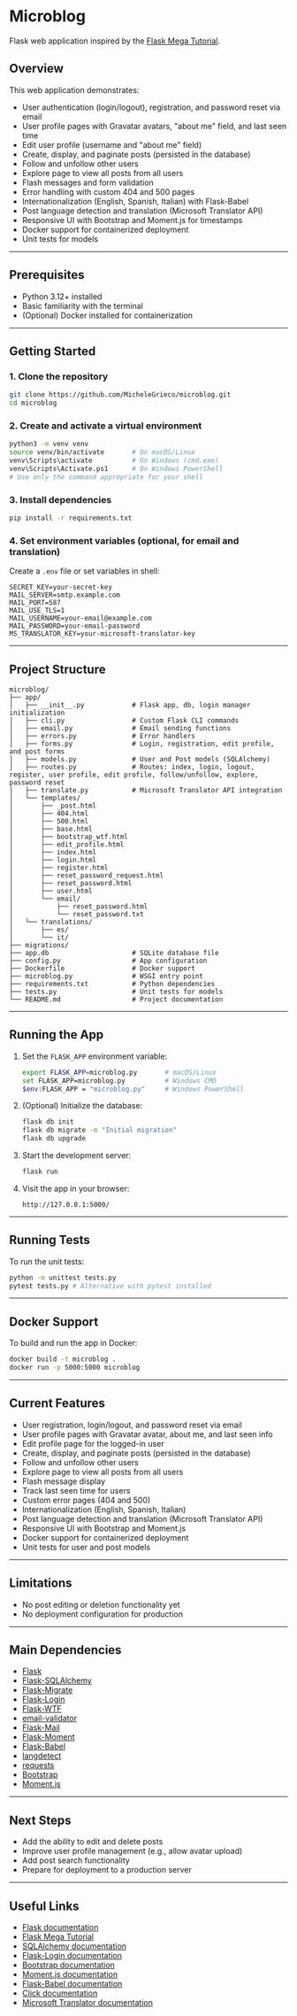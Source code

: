# Microblog

Flask web application inspired by the [Flask Mega Tutorial](https://blog.miguelgrinberg.com/post/the-flask-mega-tutorial-part-i-hello-world).

## Overview

This web application demonstrates:

* User authentication (login/logout), registration, and password reset via email
* User profile pages with Gravatar avatars, "about me" field, and last seen time
* Edit user profile (username and "about me" field)
* Create, display, and paginate posts (persisted in the database)
* Follow and unfollow other users
* Explore page to view all posts from all users
* Flash messages and form validation
* Error handling with custom 404 and 500 pages
* Internationalization (English, Spanish, Italian) with Flask-Babel
* Post language detection and translation (Microsoft Translator API)
* Responsive UI with Bootstrap and Moment.js for timestamps
* Docker support for containerized deployment
* Unit tests for models

---

## Prerequisites

* Python 3.12+ installed
* Basic familiarity with the terminal
* (Optional) Docker installed for containerization

---

## Getting Started

### 1. Clone the repository

```bash
git clone https://github.com/MicheleGrieco/microblog.git
cd microblog
```

### 2. Create and activate a virtual environment

```bash
python3 -m venv venv
source venv/bin/activate       # On macOS/Linux
venv\Scripts\activate          # On Windows (cmd.exe)
venv\Scripts\Activate.ps1      # On Windows PowerShell
# Use only the command appropriate for your shell
```

### 3. Install dependencies

```bash
pip install -r requirements.txt
```

### 4. Set environment variables (optional, for email and translation)

Create a `.env` file or set variables in shell:

```
SECRET_KEY=your-secret-key
MAIL_SERVER=smtp.example.com
MAIL_PORT=587
MAIL_USE_TLS=1
MAIL_USERNAME=your-email@example.com
MAIL_PASSWORD=your-email-password
MS_TRANSLATOR_KEY=your-microsoft-translator-key
```

---

## Project Structure

```
microblog/
├── app/
│   ├── __init__.py            # Flask app, db, login manager initialization
│   ├── cli.py                 # Custom Flask CLI commands
│   ├── email.py               # Email sending functions
│   ├── errors.py              # Error handlers
│   ├── forms.py               # Login, registration, edit profile, and post forms
│   ├── models.py              # User and Post models (SQLAlchemy)
│   ├── routes.py              # Routes: index, login, logout, register, user profile, edit profile, follow/unfollow, explore, password reset
│   ├── translate.py           # Microsoft Translator API integration
│   └── templates/
│       ├── _post.html
│       ├── 404.html
│       ├── 500.html
│       ├── base.html
│       ├── bootstrap_wtf.html
│       ├── edit_profile.html
│       ├── index.html
│       ├── login.html
│       ├── register.html
│       ├── reset_password_request.html
│       ├── reset_password.html
│       ├── user.html
│       └── email/
│           ├── reset_password.html
│           └── reset_password.txt
│   └── translations/
│       ├── es/
│       └── it/
├── migrations/
├── app.db                     # SQLite database file
├── config.py                  # App configuration
├── Dockerfile                 # Docker support
├── microblog.py               # WSGI entry point
├── requirements.txt           # Python dependencies
├── tests.py                   # Unit tests for models
└── README.md                  # Project documentation
```

---

## Running the App

1. Set the `FLASK_APP` environment variable:

   ```bash
   export FLASK_APP=microblog.py       # macOS/Linux
   set FLASK_APP=microblog.py          # Windows CMD
   $env:FLASK_APP = "microblog.py"     # Windows PowerShell
   ```

2. (Optional) Initialize the database:

   ```bash
   flask db init
   flask db migrate -m "Initial migration"
   flask db upgrade
   ```

3. Start the development server:

   ```bash
   flask run
   ```

4. Visit the app in your browser:

   ```
   http://127.0.0.1:5000/
   ```

---

## Running Tests

To run the unit tests:

```bash
python -m unittest tests.py
pytest tests.py # Alternative with pytest installed
```

---

## Docker Support

To build and run the app in Docker:

```bash
docker build -t microblog .
docker run -p 5000:5000 microblog
```

---

## Current Features

* User registration, login/logout, and password reset via email
* User profile pages with Gravatar avatar, about me, and last seen info
* Edit profile page for the logged-in user
* Create, display, and paginate posts (persisted in the database)
* Follow and unfollow other users
* Explore page to view all posts from all users
* Flash message display
* Track last seen time for users
* Custom error pages (404 and 500)
* Internationalization (English, Spanish, Italian)
* Post language detection and translation (Microsoft Translator API)
* Responsive UI with Bootstrap and Moment.js
* Docker support for containerized deployment
* Unit tests for user and post models

---

## Limitations

* No post editing or deletion functionality yet
* No deployment configuration for production

---

## Main Dependencies

* [Flask](https://flask.palletsprojects.com/)
* [Flask-SQLAlchemy](https://flask-sqlalchemy.palletsprojects.com/)
* [Flask-Migrate](https://flask-migrate.readthedocs.io/)
* [Flask-Login](https://flask-login.readthedocs.io/)
* [Flask-WTF](https://flask-wtf.readthedocs.io/)
* [email-validator](https://pypi.org/project/email-validator/)
* [Flask-Mail](https://pythonhosted.org/Flask-Mail/)
* [Flask-Moment](https://flask-moment.readthedocs.io/)
* [Flask-Babel](https://python-babel.github.io/flask-babel/)
* [langdetect](https://pypi.org/project/langdetect/)
* [requests](https://requests.readthedocs.io/)
* [Bootstrap](https://getbootstrap.com/)
* [Moment.js](https://momentjs.com/)

---

## Next Steps

* Add the ability to edit and delete posts
* Improve user profile management (e.g., allow avatar upload)
* Add post search functionality
* Prepare for deployment to a production server

---

## Useful Links

* [Flask documentation](https://flask.palletsprojects.com/en/stable/)
* [Flask Mega Tutorial](https://blog.miguelgrinberg.com/post/the-flask-mega-tutorial-part-i-hello-world)
* [SQLAlchemy documentation](https://www.sqlalchemy.org/)
* [Flask-Login documentation](https://flask-login.readthedocs.io/en/latest/)
* [Bootstrap documentation](https://getbootstrap.com/)
* [Moment.js documentation](https://momentjs.com/)
* [Flask-Babel documentation](https://python-babel.github.io/flask-babel/)
* [Click documentation](https://click.palletsprojects.com/en/stable/)
* [Microsoft Translator documentation](https://learn.microsoft.com/en-us/azure/ai-services/translator/text-translation/reference/v3/translate)